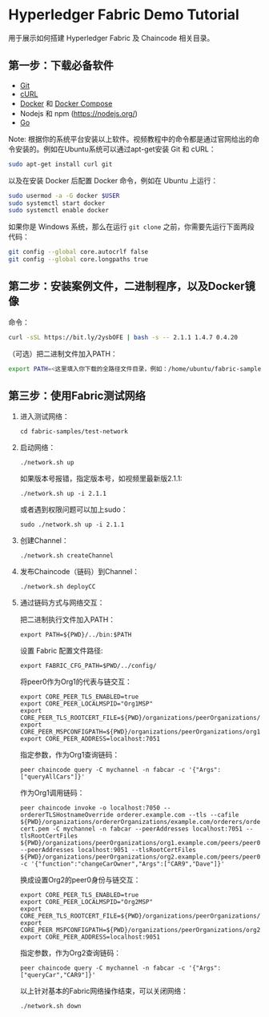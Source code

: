 # Hyperledger Fabric Demo Tutorial

用于展示如何搭建 Hyperledger Fabric 及 Chaincode 相关目录。

## 第一步：下载必备软件

- [Git](https://git-scm.com/downloads)
- [cURL](https://curl.haxx.se/download.html)
- [Docker](docker.com/get-started) 和 [Docker Compose](https://docs.docker.com/compose/install/)
- Nodejs 和 npm (https://nodejs.org/)
- [Go](https://golang.org/)

Note: 根据你的系统平台安装以上软件。视频教程中的命令都是通过官网给出的命令安装的。例如在Ubuntu系统可以通过apt-get安装 Git 和 cURL：
```bash
sudo apt-get install curl git
```
以及在安装 Docker 后配置 Docker 命令，例如在 Ubuntu 上运行：
```bash
sudo usermod -a -G docker $USER
sudo systemctl start docker
sudo systemctl enable docker
```

如果你是 Windows 系统，那么在运行 `git clone` 之前，你需要先运行下面两段代码：
```bash
git config --global core.autocrlf false
git config --global core.longpaths true
```

## 第二步：安装案例文件，二进制程序，以及Docker镜像

命令：
```bash
curl -sSL https://bit.ly/2ysbOFE | bash -s -- 2.1.1 1.4.7 0.4.20
```

（可选）把二进制文件加入PATH：
```bash
export PATH=<这里填入你下载的全路径文件目录，例如：/home/ubuntu/fabric-samples>/bin:$PATH
```

## 第三步：使用Fabric测试网络

1. 进入测试网络：
    ```
    cd fabric-samples/test-network
    ```

2. 启动网络：
    ```
    ./network.sh up
    ```

    如果版本号报错，指定版本号，如视频里最新版2.1.1:

    ```
    ./network.sh up -i 2.1.1
    ```

    或者遇到权限问题可以加上sudo：

    ```
    sudo ./network.sh up -i 2.1.1
    ```

3. 创建Channel：

    ```
    ./network.sh createChannel
    ```

4. 发布Chaincode（链码）到Channel：
    ```
    ./network.sh deployCC
    ```

5. 通过链码方式与网络交互：

    把二进制执行文件加入PATH：
    ```
    export PATH=${PWD}/../bin:$PATH
    ```

    设置 Fabric 配置文件路径:
    ```
    export FABRIC_CFG_PATH=$PWD/../config/
    ```

    将peer0作为Org1的代表与链交互：
    ```
    export CORE_PEER_TLS_ENABLED=true
    export CORE_PEER_LOCALMSPID="Org1MSP"
    export CORE_PEER_TLS_ROOTCERT_FILE=${PWD}/organizations/peerOrganizations/org1.example.com/peers/peer0.org1.example.com/tls/ca.crt
    export CORE_PEER_MSPCONFIGPATH=${PWD}/organizations/peerOrganizations/org1.example.com/users/Admin@org1.example.com/msp
    export CORE_PEER_ADDRESS=localhost:7051
    ```

    指定参数，作为Org1查询链码：
    ```
    peer chaincode query -C mychannel -n fabcar -c '{"Args":["queryAllCars"]}'
    ```

    作为Org1调用链码：
    ```
    peer chaincode invoke -o localhost:7050 --ordererTLSHostnameOverride orderer.example.com --tls --cafile ${PWD}/organizations/ordererOrganizations/example.com/orderers/orderer.example.com/msp/tlscacerts/tlsca.example.com-cert.pem -C mychannel -n fabcar --peerAddresses localhost:7051 --tlsRootCertFiles ${PWD}/organizations/peerOrganizations/org1.example.com/peers/peer0.org1.example.com/tls/ca.crt --peerAddresses localhost:9051 --tlsRootCertFiles ${PWD}/organizations/peerOrganizations/org2.example.com/peers/peer0.org2.example.com/tls/ca.crt -c '{"function":"changeCarOwner","Args":["CAR9","Dave"]}'
    ```

    换成设置Org2的peer0身份与链交互：
    ```
    export CORE_PEER_TLS_ENABLED=true
    export CORE_PEER_LOCALMSPID="Org2MSP"
    export CORE_PEER_TLS_ROOTCERT_FILE=${PWD}/organizations/peerOrganizations/org2.example.com/peers/peer0.org2.example.com/tls/ca.crt
    export CORE_PEER_MSPCONFIGPATH=${PWD}/organizations/peerOrganizations/org2.example.com/users/Admin@org2.example.com/msp
    export CORE_PEER_ADDRESS=localhost:9051
    ```

    指定参数，作为Org2查询链码：
    ```
    peer chaincode query -C mychannel -n fabcar -c '{"Args":["queryCar","CAR9"]}'
    ```

    以上针对基本的Fabric网络操作结束，可以关闭网络：
    ```
    ./network.sh down
    ```
